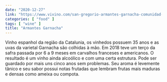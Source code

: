 ```yaml
---
date: "2020-12-27"
link: "https://www.vivino.com/san-gregorio-armantes-garnacha-comunidad-autnoma-de-catalua-red-wine/w/8803983?year=2018"
categories: [ "food" ]
tags: [ "wine" ]
title: "Armantes Garnacha"
---
```

Vinho espanhol da região da Catalunia, os vinhedos possuem 35 anos e as uvas da varietal Garnacha são colhidas à mão. Em 2018 teve um terço da safra passada por 6 a 9 meses em carvalhos franceses e americanos. O resultado é um vinho ainda alcoólico e com uma certa estrutura. Pode ser guardado por mais uns cinco anos sem problemas. Seu aroma é levemente tânico e seu sabor possui notas frutadas que lembram frutas mais maduras e densas como ameixa ou compota.
